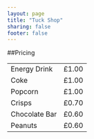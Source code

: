 ```yaml
---
layout: page
title: "Tuck Shop"
sharing: false
footer: false
---
```

##Pricing
<table style='width: 100%'>
<tr>
  <td>Energy Drink</td><td>£1.00</td>
</tr>
<tr>
  <td>Coke</td><td>£1.00</td>
</tr>
<tr>
  <td>Popcorn</td><td>£1.00</td>
</tr>
<tr>
  <td>Crisps</td><td>£0.70</td>
</tr>
<tr>
  <td>Chocolate Bar</td><td>£0.60</td>
</tr>
<tr>
  <td>Peanuts</td><td>£0.60</td>
</tr>
</table>
